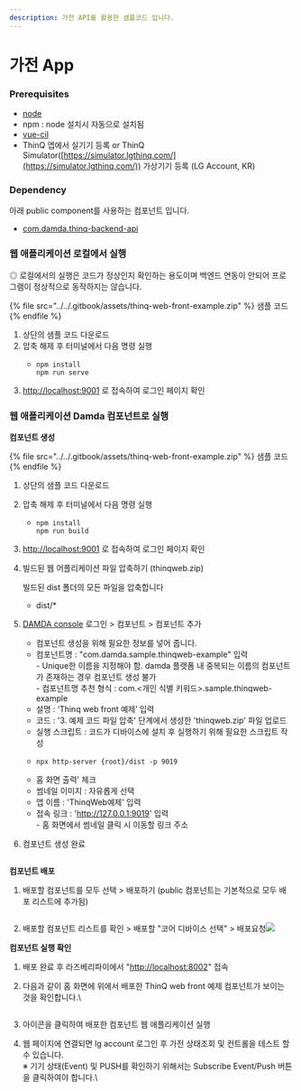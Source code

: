 ```yaml
---
description: 가전 API를 활용한 샘플코드 입니다.
---
```


# 가전 App



### Prerequisites

* [node](https://nodejs.org/ko/)
* npm : node 설치시 자동으로 설치됨
* [vue-cil](https://cli.vuejs.org/guide/installation.html)
* ThinQ 엡에서 실기기 등록 or ThinQ Simulator([https://simulator.lgthinq.com/](https://simulator.lgthinq.com/)) 가상기기 등록 (LG Account, KR)



### Dependency

아래 public component를 사용하는 컴포넌트 입니다.

* [com.damda.thinq-backend-api](https://docs.damda.lge.com/reference/api-reference/api/undefined)



### 웹 애플리케이션 로컬에서 실행

◎ 로컬에서의 실행은 코드가 정상인지 확인하는 용도이며 백엔드 연동이 안되어 프로그램이 정상적으로 동작하지는 않습니다.

{% file src="../../.gitbook/assets/thinq-web-front-example.zip" %}
샘플 코드
{% endfile %}

1. 상단의 샘플 코드 다운로드
2. 압축 해제 후 터미널에서 다음 명령 실행
   * ```
     npm install
     npm run serve
     ```
3. [http://localhost:9001](http://localhost:9001/) 로 접속하여 로그인 페이지 확인



### 웹 애플리케이션 Damda 컴포넌트로 실행

**컴포넌트 생성**

{% file src="../../.gitbook/assets/thinq-web-front-example.zip" %}
샘플 코드
{% endfile %}

1. 상단의 샘플 코드 다운로드
2. 압축 해제 후 터미널에서 다음 명령 실행
   * ```
     npm install
     npm run build
     ```
3. [http://localhost:9001](http://localhost:9001/) 로 접속하여 로그인 페이지 확인
4.  빌드된 웹 어플리케이션 파일 압축하기 (thinqweb.zip)

    빌드된 dist 폴더의 모든 파일을 압축합니다

    * dist/\*
5. [DAMDA console](https://damda.lge.com/) 로그인 > 컴포넌트 > 컴포넌트 추가
   * 컴포넌트 생성을 위해 필요한 정보를 넣어 줍니다.
   * 컴포넌트명 : "com.damda.sample.thinqweb-example" 입력\
     \- Unique한 이름을 지정해야 함. damda 플랫폼 내 중복되는 이름의 컴포넌트가 존재하는 경우 컴포넌트 생성 불가\
     \- 컴포넌트명 추천 형식 : com.<개인 식별 키워드>.sample.thinqweb-example
   * 설명 : ‘Thinq web front 예제’ 입력
   * 코드 : '3. 예제 코드 파일 압축' 단계에서 생성한 'thinqweb.zip' 파일 업로드
   * 실행 스크립트 : 코드가 디바이스에 설치 후 실행하기 위해 필요한 스크립트 작성
   * ```
     npx http-server {root}/dist -p 9019
     ```
   * 홈 화면 출력' 체크
   * 썸네일 이미지 : 자유롭게 선택
   * 앱 이름 : 'ThinqWeb예제' 입력
   * 접속 링크 : 'http://127.0.0.1:9019' 입력\
     \- 홈 화면에서 썸네일 클릭 시 이동할 링크 주소
6.  컴포넌트 생성 완료

    <figure><img src="https://developer.damda.lge.com/assets/img/example3-2.png" alt=""><figcaption></figcaption></figure>

**컴포넌트 배포**

1.  배포할 컴포넌트를 모두 선택 > 배포하기 (public 컴포넌트는 기본적으로 모두 배포 리스트에 추가됨)

    <figure><img src="https://developer.damda.lge.com/assets/img/example3-3.png" alt=""><figcaption></figcaption></figure>
2. 배포할 컴포넌트 리스트를 확인 > 배포할 "코어 디바이스 선택" > 배포요청![](https://developer.damda.lge.com/assets/img/example3-4.png)

**컴포넌트 실행 확인**

1. 배포 완료 후 라즈베리파이에서 "[http://localhost:8002](http://localhost:8002)" 접속
2.  다음과 같이 홈 화면에 위에서 배포한 ThinQ web front 예제 컴포넌트가 보이는 것을 확인합니다.\


    <figure><img src="https://developer.damda.lge.com/assets/img/example3-5.png" alt=""><figcaption></figcaption></figure>
3. 아이콘을 클릭하여 배포한 컴포넌트 웹 애플리케이션 실행
4.  웹 페이지에 연결되면 lg account 로그인 후 가전 상태조회 및 컨트롤을 테스트 할 수 있습니다.\
    ※ 기기 상태(Event) 및 PUSH를 확인하기 위해서는 Subscribe Event/Push 버튼을 클릭하여야 합니다.\


    <figure><img src="https://developer.damda.lge.com/assets/img/example3-6.png" alt=""><figcaption></figcaption></figure>

